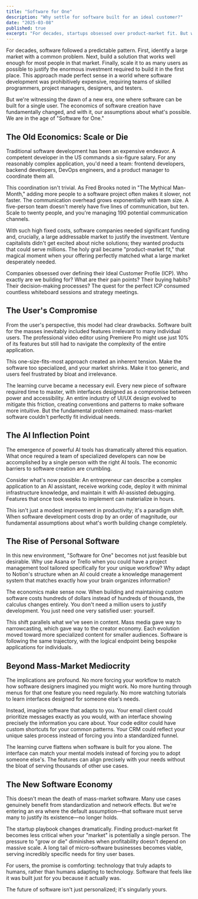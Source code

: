 ```yaml
---
title: "Software for One"
description: "Why settle for software built for an ideal customer?"
date: "2025-03-08"
published: true
excerpt: "For decades, startups obsessed over product-market fit. But what happens when “market” no longer matters, when software built for one is not only possible, but preferable?"
---
```

For decades, software followed a predictable pattern. First, identify a large market with a common problem. Next, build a solution that works well enough for most people in that market. Finally, scale it to as many users as possible to justify the enormous investment required to build it in the first place. This approach made perfect sense in a world where software development was prohibitively expensive, requiring teams of skilled programmers, project managers, designers, and testers.

But we're witnessing the dawn of a new era, one where software can be built for a single user. The economics of software creation have fundamentally changed, and with it, our assumptions about what's possible. We are in the age of "Software for One."

## The Old Economics: Scale or Die

Traditional software development has been an expensive endeavor. A competent developer in the US commands a six-figure salary. For any reasonably complex application, you'd need a team: frontend developers, backend developers, DevOps engineers, and a product manager to coordinate them all.

This coordination isn't trivial. As Fred Brooks noted in "The Mythical Man-Month," adding more people to a software project often makes it slower, not faster. The communication overhead grows exponentially with team size. A five-person team doesn't merely have five lines of communication, but ten. Scale to twenty people, and you're managing 190 potential communication channels.

With such high fixed costs, software companies needed significant funding and, crucially, a large addressable market to justify the investment. Venture capitalists didn't get excited about niche solutions; they wanted products that could serve millions. The holy grail became "product-market fit," that magical moment when your offering perfectly matched what a large market desperately needed.

Companies obsessed over defining their Ideal Customer Profile (ICP). Who exactly are we building for? What are their pain points? Their buying habits? Their decision-making processes? The quest for the perfect ICP consumed countless whiteboard sessions and strategy meetings.

## The User's Compromise

From the user's perspective, this model had clear drawbacks. Software built for the masses inevitably included features irrelevant to many individual users. The professional video editor using Premiere Pro might use just 10% of its features but still had to navigate the complexity of the entire application.

This one-size-fits-most approach created an inherent tension. Make the software too specialized, and your market shrinks. Make it too generic, and users feel frustrated by bloat and irrelevance.

The learning curve became a necessary evil. Every new piece of software required time to master, with interfaces designed as a compromise between power and accessibility. An entire industry of UI/UX design evolved to mitigate this friction, creating conventions and patterns to make software more intuitive. But the fundamental problem remained: mass-market software couldn't perfectly fit individual needs.

## The AI Inflection Point

The emergence of powerful AI tools has dramatically altered this equation. What once required a team of specialized developers can now be accomplished by a single person with the right AI tools. The economic barriers to software creation are crumbling.

Consider what's now possible: An entrepreneur can describe a complex application to an AI assistant, receive working code, deploy it with minimal infrastructure knowledge, and maintain it with AI-assisted debugging. Features that once took weeks to implement can materialize in hours.

This isn't just a modest improvement in productivity; it's a paradigm shift. When software development costs drop by an order of magnitude, our fundamental assumptions about what's worth building change completely.

## The Rise of Personal Software

In this new environment, "Software for One" becomes not just feasible but desirable. Why use Asana or Trello when you could have a project management tool tailored specifically for your unique workflow? Why adapt to Notion's structure when an AI could create a knowledge management system that matches exactly how your brain organizes information?

The economics make sense now. When building and maintaining custom software costs hundreds of dollars instead of hundreds of thousands, the calculus changes entirely. You don't need a million users to justify development. You just need one very satisfied user: yourself.

This shift parallels what we've seen in content. Mass media gave way to narrowcasting, which gave way to the creator economy. Each evolution moved toward more specialized content for smaller audiences. Software is following the same trajectory, with the logical endpoint being bespoke applications for individuals.

## Beyond Mass-Market Mediocrity

The implications are profound. No more forcing your workflow to match how software designers imagined you might work. No more hunting through menus for that one feature you need regularly. No more watching tutorials to learn interfaces designed for someone else's needs.

Instead, imagine software that adapts to you. Your email client could prioritize messages exactly as you would, with an interface showing precisely the information you care about. Your code editor could have custom shortcuts for your common patterns. Your CRM could reflect your unique sales process instead of forcing you into a standardized funnel.

The learning curve flattens when software is built for you alone. The interface can match your mental models instead of forcing you to adopt someone else's. The features can align precisely with your needs without the bloat of serving thousands of other use cases.

## The New Software Economy

This doesn't mean the death of mass-market software. Many use cases genuinely benefit from standardization and network effects. But we're entering an era where the default assumption—that software must serve many to justify its existence—no longer holds.

The startup playbook changes dramatically. Finding product-market fit becomes less critical when your "market" is potentially a single person. The pressure to "grow or die" diminishes when profitability doesn't depend on massive scale. A long tail of micro-software businesses becomes viable, serving incredibly specific needs for tiny user bases.

For users, the promise is comforting: technology that truly adapts to humans, rather than humans adapting to technology. Software that feels like it was built just for you because it actually was.

The future of software isn't just personalized; it's singularly yours.
